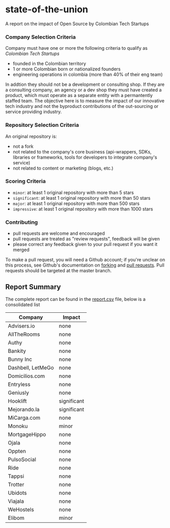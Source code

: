 # state-of-the-union
A report on the impact of Open Source by Colombian Tech Startups

### Company Selection Criteria
Company must have one or more the following criteria to qualify as _Colombian Tech Startups_

- founded in the Colombian territory
- 1 or more Colombian born or nationalized founders
- engineering operations in colombia (more than 40% of their eng team)

In addtion they should not be a development or consulting shop. If they are a consulting company, an agency or a dev shop they must have created a product, which must operate as a separate entity with a permantently staffed team. The objective here is to measure the impact of our innovative tech industry and not the byproduct contributions of the out-sourcing or service providing industry.

### Repository Selection Criteria
An original repository is:

- not a fork
- not related to the company's core business (api-wrappers, SDKs, libraries or frameworks, tools for developers to integrate company's service)
- not related to content or marketing (blogs, etc.)

### Scoring Criteria
- `minor`: at least 1 original repository with more than 5 stars
- `significant`: at least 1 original repository with more than 50 stars
- `major`: at least 1 original repository with more than 500 stars
- `impressive`: at least 1 original repository with more than 1000 stars

### Contributing

- pull requests are welcome and encouraged
- pull requests are treated as "review requests", feedback will be given
- please correct any feedback given to your pull request if you want it merged

To make a pull request, you will need a Github account; if you're unclear on this process, see Github's documentation on [forking](https://help.github.com/articles/fork-a-repo) and [pull requests](https://help.github.com/articles/using-pull-requests). Pull requests should be targeted at the master branch.

## Report Summary
The complete report can be found in the [report.csv](report.csv) file, below is a consolidated list


|      Company      |    Impact   |
|-------------------|-------------|
| Advisers.io       | none        |
| AllTheRooms       | none        |
| Authy             | none        |
| Bankity           | none        |
| Bunny Inc         | none        |
| Dashbell, LetMeGo | none        |
| Domicilios.com    | none        |
| Entryless         | none        |
| Geniusly          | none        |
| Hooklift          | significant |
| Mejorando.la      | significant |
| MiCarga.com       | none        |
| Monoku            | minor       |
| MortgageHippo     | none        |
| Ojala             | none        |
| Oppten            | none        |
| PulsoSocial       | none        |
| Ride              | none        |
| Tappsi            | none        |
| Trotter           | none        |
| Ubidots           | none        |
| Viajala           | none        |
| WeHostels         | none        |
| Elibom            | minor       |

